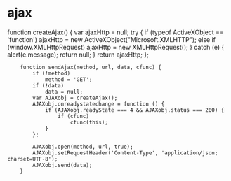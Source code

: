 # ajax

function createAjax() {
            var ajaxHttp = null;
            try {
                if (typeof ActiveXObject == 'function')
                    ajaxHttp = new ActiveXObject("Microsoft.XMLHTTP");
                else
                    if (window.XMLHttpRequest)
                        ajaxHttp = new XMLHttpRequest();
            }
            catch (e) {
                alert(e.message);
                return null;
            }
            return ajaxHttp;
        };

        function sendAjax(method, url, data, cfunc) {
            if (!method)
                method = 'GET';
            if (!data)
                data = null;
            var AJAXobj = createAjax();
            AJAXobj.onreadystatechange = function () {
                if (AJAXobj.readyState === 4 && AJAXobj.status === 200) {
                    if (cfunc)
                        cfunc(this);
                }
            };

            AJAXobj.open(method, url, true);
            AJAXobj.setRequestHeader('Content-Type', 'application/json; charset=UTF-8');
            AJAXobj.send(data);
        }
